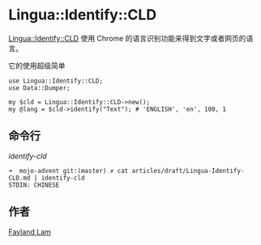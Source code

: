 # Lingua::Identify::CLD

[Lingua::Identify::CLD](https://metacpan.org/pod/Lingua::Identify::CLD) 使用 Chrome 的语言识别功能来得到文字或者网页的语言。

它的使用超级简单

```
use Lingua::Identify::CLD;
use Data::Dumper;

my $cld = Lingua::Identify::CLD->new();
my @lang = $cld->identify("Text"); # 'ENGLISH', 'en', 100, 1
```

## 命令行

*identify-cld*

```
➜  mojo-advent git:(master) ✗ cat articles/draft/Lingua-Identify-CLD.md | identify-cld
STDIN: CHINESE
```

## 作者
[Fayland Lam](http://fayland.me/)